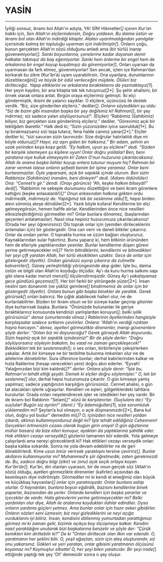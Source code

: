 # YASİN
---
İyiliği sonsuz, ikramı bol Allah’ın adıyla,
YA! SİN!
Hikmetler[*] içeren Kur’an hakkı için,
Sen Allah’ın elçilerindensin,
Doğru yoldasın.
Bu daima üstün ve ikramı bol olan Allah’ın indirdiği kitaptır.
Ataları uyarılmadığından yanılgılar içerisinde kalmış bir topluluğu uyarman için indirilmiştir[*].
Onların çoğu, bunun gerçekten Allah’ın sözü olduğunu anladı ama (bir türlü) inanıp güvenemiyorlar[*].
Sanki boyunlarına, çenelerine kadar dayanan demir halkalar takmışız da baş eğemiyorlar.
Sanki hem önlerine bir engel hem de arkalarına bir engel koyup kuşatmışız da göremiyorlar[*].
Onları uyarsan da uyarmasan da fark etmez, güvenmiyorlar!
Sen ancak, içten içe Rahman’dan korkarak bu zikre (Kur’ân’a) uyanı uyarabilirsin. Ona uyanlara, durumlarının düzeltileceğini[*] ve büyük bir ödül verileceğini müjdele.
Ölüleri biz dirilteceğiz. Yapıp ettiklerini ve arkalarına bıraktıklarını da yazmaktayız[1*]. Her şeyin kaydını, bir ana kitapta tek tek tutuyoruz[2*].
Şu şehir ahalisini, bir örnek olarak onlara anlat. Birgün oraya elçilerimiz gelmişti.
İki elçi göndermiştik, ikisini de yalancı saydılar. O elçilere, üçüncüsü ile destek verdik. “Biz, size gönderilen elçileriz.” dediler[*].
Onların söyledikleri şu oldu: “Siz de bizim gibi insandan başka bir şey değilsiniz ki! Rahman[*], bir şey indirmez; siz  sadece yalan söylüyorsunuz!”.
(Elçiler) “Rabbimiz (Sahibimiz) biliyor, biz gerçekten size gönderilmiş elçileriz.” dediler.
“Görevimiz açık bir tebliğden ibarettir.”
Halk dedi ki; “Sizin yüzünüzden iyice savrulduk[1*].  Bu işi bırakmazsanız sizi taşa tutarız, fena halde canınız yanar[2*].”
Elçiler dediler ki, “sizi savuran sizin tavrınızdır. Size doğrular hatırlatıldı diye mi böyle oldunuz[*]? Hayır, siz aşırı giden bir halksınız.”
Bir adam, şehrin en uzak yerinden koşa koşa geldi. “Ey halkım, uyun şu elçilere!” dedi.
“Sizden bir karşılık istemeyen şu kişilere uyun! Onlar doğru yoldalar!
Ben, beni yaratana niye kulluk etmeyeyim ki! Zaten O’nun huzuruna çıkarılacaksınız.
Allah ile arama başka ilahlar koyup onlara tutunur muyum hiç? Rahman bir zarar vermek istese onların şefaati benim bir işime yaramaz. Onlar beni kurtaramazlar.
Öyle yaparsam, açık bir sapıklık içinde olurum.
Ben sizin Rabbinize (Sahibinize) inandım, beni dinleyin!” dedi.
(Adamı öldürdüler) Ona: “Cennet’e gir.” dendi. (Orayı görünce) “Ah, keşke halkım bilseydi!” dedi[*].
“Rabbimin  ne sebeple durumumu düzelttiğini ve beni ikram görenlere kattığını (keşke anlasalardı!)[*]”
Onun arkasından halkına gökten ordu indirmedik, indirmeyiz de.
Yaptığımız tek bir seslenme oldu[1*], hepsi birden alevi sönmüş ateşe döndüler[2*].
Yazık böyle kullara! Kendilerine bir elçi gelmeyegörsün, hemen hafife alırlar.
Kendilerinden önce nice nesilleri etkisizleştirdiğimizi görmediler mi? Onlar bunlara dönemez, (başlarından geçenleri anlatamazlar).
Nasıl olsa hepiniz huzurumuza çıkarılacaksınız! (Orada her şeyi öğrenirsiniz)
Ölü toprak onlar için (yeniden dirileceklerini anlamaları için) bir göstergedir. Ona can verir ve daneli bitkiler çıkarırız. Onlar da ondan yerler.
O toprakta hurma ve üzüm bağları oluştururuz. Kaynaklarından sular fışkırtırız.
Bunu yaparız ki, hem bitkinin ürününden hem de elleriyle yaptıklarından yesinler. Bunlar kendilerine düşen görevi yerine getirmeyecekler mi[*]?
Yerin bitirdiklerini, kendilerini ve bilmedikleri her şeyi çift yaratan Allah, her türlü eksiklikten uzaktır.
Gece de onlar için göstergedir (âyettir). Ondan gündüzü sıyırıp çıkarırız da zulmette kalıverirler[*].
Güneş yerleştirildiği yörüngesinde  akıp gider. İşte bu, daima üstün ve bilgili olan Allah’ın koyduğu ölçüdür.
Ay’ı da kuru hurma salkımı sapı gibi olana kadar menzil menzil[*] ölçülendirmişizdir.
Güneş Ay’ı yakalayamaz gece gündüzü geçemez[1*]. Her biri farklı bir yörüngede yüzer[2*].
İnsan neslini tam donanımlı (ve yüklü) gemilere[*] bindirmemiz de onlar için bir göstergedir (âyettir).
Onlara bunun gibi başka binekler de yarattık.
Gerek görürsek[*] onları batırırız. Ne çığlık atabilecek halleri olur, ne de kurtarılabilirler.
Bizden bir ikram olsun ve bir süreye kadar geçinip gitsinler diye kurtarırsak başka.
Bunlara: “Önünüzde bulunanlar ile geriye bıraktıklarınız konusunda kendinizi yanlışlardan koruyun[*]; belki iyilik görürsünüz”  dense (umurlarında olmaz.)
Rablerinin âyetlerinden hangisiyle karşılaşsalar sadece sırtlarını çevirirler.
Onlara: “Allah’ın verdiği rızıktan hayra harcayın.” dense, ayetleri görmezlikte direnenler, inanıp güvenenlere şöyle derler: “Onları biz mi doyuracağız? Gerek görseydi Allah doyururdu. Sizin hepiniz açık bir sapıklık içindesiniz!”
Bir de şöyle derler: “Doğru söylüyorsanız söyleyin bakalım, bu vaad ne zaman gerçekleşecek!”
Bekledikleri tek bir seslenmedir[*]; o ses onları, birbirleriyle çekişirlerken yakalar.
Artık bir kimseye ne bir tenbihte bulunma imkanları olur ne de ailelerine dönebilirler.
Sura üflenince bunlar; derhal kabirlerinden kalkar ve hızla Rablerine (hesap verecekleri yere) doğru akın ederler.
“Eyvah! Yatağımızdan bizi kim kaldırdı[*]?” derler. Onlara şöyle denir: “İşte bu, Rahman’ın tehdit ettiği şeydir. Demek ki elçiler doğru söylemişler.”
O, tek bir seslenme[*] olur, derhal  hepsi huzurumuza çıkarılır.
O gün kimseye yanlış yapılmaz; sadece yaptığınızın karşılığını görürsünüz.
Cennet ahalisi, o gün tat alacakları işlerle uğraşırlar.
Kendileri ve eşleri, gölgeliklerdeki tahtlara kurulurlar.
Orada onları neşelendirecek işler ve istedikleri her şey vardır.
Bir de ikramı bol Rabbinin “Selam[*]” sözü ile karşılanırlar.
(Suçlulara da:) “Ey suçlular! Bugün siz ayrılın!” (denir.)
“Ey âdemoğulları[1*], size sorumluluk yüklemedim mi? Şeytan’a kul olmayın, o açık düşmanınızdır[2*],
Bana kul olun, doğru yol budur” demedim mi[*]?
O, içinizden nice nesilleri yoldan çıkardı, aklınızı kullanmıyordunuz değil mi?
İşte tehdit edildiğiniz Cehennem!
Gerçekleri örtmenizin cezası olarak bugün girin oraya!
O gün ağızlarına mühür basarız da bize elleri konuşur, ayakları da yaptıklarına şahitlik eder.
Hak ettikleri cezayı verseydik[*] gözlerini tamamen kör ederdik. Yola gelmeye çalışırlardı ama nereyi göreceklerdi ki?
Hak ettikleri cezayı verseydik onları başka kalıba sokardık. Sonra ne yola devam edebilirler ne de geri dönebilirlerdi.
Kime uzun ömür verirsek yaratılışını tersine çeviririz[*]. Bunlar akıllarını kullanmıyorlar mı?
Muhammed’e şiir öğretmedik; zaten gerekmezdi de. Bu, sadece doğru bilgi (zikir) ve (onu) açık seçik ortaya koyan Kur’ân’dır[*].
Kur’ân, diri olanları uyarasın, bir de onun gerçek söz (Allah’ın sözü) olduğu, ayetleri görmezlikte direnenler (kafirler) açısından  da kesinleşsin diye indirilmiştir.
Görmediler mi ki kendi el emeğimiz olan büyük ve küçükbaş hayvanları[*] onlar için yaratmışızdır. Onlar bunlara sahip olurlar.
O hayvanları, bunlara boyun eğdirdik, bazısını kendilerine binek yaparlar, bazısından da yerler.
Onlarda kendileri için başka yararlar ve içecekler de vardır. Hala görevlerini yerine getirmeyecekler mi?
Belki yardımları olur diye, Allah ile aralarına koydukları ilahlar edindiler.
Oysa onların yardıma güçleri yetmez. Ama bunlar onlar için hazır asker gibidirler.
Onların sözleri seni üzmesin; biz neyi gizlediklerini ve neyi açığa vurduklarını iyi biliriz.
İnsan, kendisini döllenmiş yumurtadan yarattığımızı görmez mi ki zaman gelir, bizimle açıkça boy ölçüşmeye kalkar.
Kendini nasıl yaratıldığını unutarak bizi başkalarına benzetir ve şöyle der: “Çürük kemikleri kim diriltebilir ki?”
De ki “Onları diriltecek olan ilkin var edendir. O, yaratmanın her şeklini bilir.
O, yeşil ağaçtan, sizin için ateş oluşturandır, siz onu yakarsınız.
Gökleri ve yeri yaratan, onlar gibisini yaratmanın ölçüsünü koyamaz mı? Koymuştur elbette! O, her şeyi bilen yaratıcıdır.
Bir şeyi irade[*] ettiğinde yaptığı tek şey ‘Ol!’ demesidir sonra o şey oluşur.